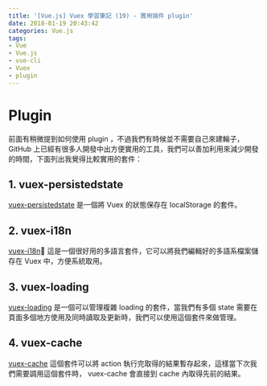 ```yaml
---
title: '[Vue.js] Vuex 學習筆記 (19) - 實用插件 plugin'
date: 2018-01-19 20:43:42
categories: Vue.js
tags:
- Vue
- Vue.js
- vue-cli
- Vuex
- plugin
---
```


# Plugin

前面有稍微提到如何使用 plugin ，不過我們有時候並不需要自己來建輪子， GitHub 上已經有很多人開發中出方便實用的工具，我們可以善加利用來減少開發的時間，下面列出我覺得比較實用的套件：

<!-- more -->

## 1. vuex-persistedstate

[vuex-persistedstate](https://github.com/robinvdvleuten/vuex-persistedstate) 是一個將 Vuex 的狀態保存在 localStorage 的套件。

## 2. vuex-i18n

[vuex-i18n](https://github.com/dkfbasel/vuex-i18n) 這是一個很好用的多語言套件，它可以將我們編輯好的多語系檔案儲存在 Vuex 中，方便系統取用。

## 3. vuex-loading

[vuex-loading](https://github.com/f/vuex-loading) 是一個可以管理複雜 loading 的套件，當我們有多個 state 需要在頁面多個地方使用及同時讀取及更新時，我們可以使用這個套件來做管理。

## 4. vuex-cache

[vuex-cache](https://github.com/superwf/vuex-cache) 這個套件可以將 action 執行完取得的結果暫存起來，這樣當下次我們需要調用這個套件時， vuex-cache 會直接到 cache 內取得先前的結果。
